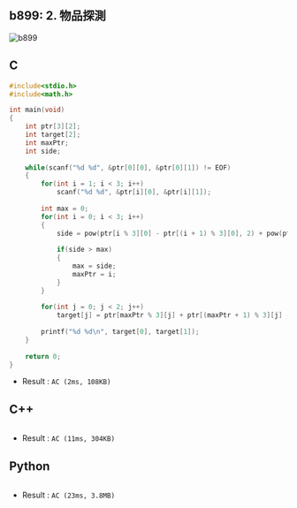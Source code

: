 ## b899: 2. 物品探測
![b899]()

## C
```C
#include<stdio.h>
#include<math.h>

int main(void)
{
	int ptr[3][2];
	int target[2];
	int maxPtr;
	int side;
	
	while(scanf("%d %d", &ptr[0][0], &ptr[0][1]) != EOF)
	{
		for(int i = 1; i < 3; i++)
			scanf("%d %d", &ptr[i][0], &ptr[i][1]);
		
		int max = 0;
		for(int i = 0; i < 3; i++)
		{
			side = pow(ptr[i % 3][0] - ptr[(i + 1) % 3][0], 2) + pow(ptr[i % 3][1] - ptr[(i + 1) % 3][1], 2);
			
			if(side > max)
			{
				max = side;
				maxPtr = i;
			}
		}
		
		for(int j = 0; j < 2; j++)
			target[j] = ptr[maxPtr % 3][j] + ptr[(maxPtr + 1) % 3][j] - ptr[(maxPtr + 2) % 3][j];
		
		printf("%d %d\n", target[0], target[1]);
	}
	
	return 0;
}
```
 * Result : `AC (2ms, 108KB)`

## C++
```C++

```
 * Result : `AC (11ms, 304KB)`

## Python
```python

```
 * Result : `AC (23ms, 3.8MB)`
